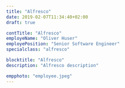 ```yaml
---
title: "Alfresco"
date: 2019-02-07T11:34:40+02:00
draft: true

contTitle: "Alfresco"
employeName: "Oliver Huser"
employePosition: "Senior Software Engineer"
specialclass: "alfresco"

blocktitle: "Alfresco"
description: "Alfresco description"

empphoto: "employee.jpeg"
---
```



